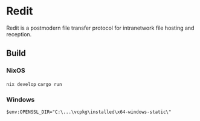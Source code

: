 # Redit
Redit is a postmodern file transfer protocol for intranetwork file hosting and
reception.

## Build
### NixOS
`nix develop`
`cargo run`

### Windows
`$env:OPENSSL_DIR="C:\...\vcpkg\installed\x64-windows-static\"`

